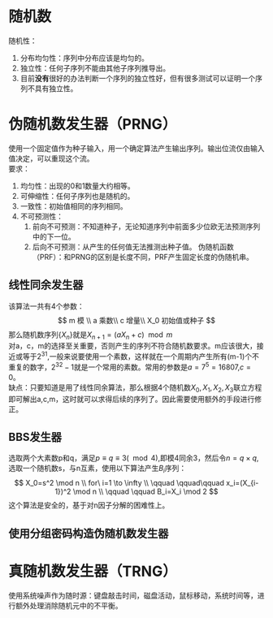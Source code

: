 # 随机数
随机性：
1. 分布均匀性：序列中分布应该是均匀的。
2. 独立性：任何子序列不能由其他子序列推导出。
3. 目前**没有**很好的办法判断一个序列的独立性好，但有很多测试可以证明一个序列不具有独立性。
# 伪随机数发生器（PRNG）
使用一个固定值作为种子输入，用一个确定算法产生输出序列。输出位流仅由输入值决定，可以重现这个流。  
要求：
1. 均匀性：出现的0和1数量大约相等。
2. 可伸缩性：任何子序列也是随机的。
3. 一致性：初始值相同的序列相同。
4. 不可预测性：
   1. 前向不可预测：不知道种子，无论知道序列中前面多少位欧无法预测序列中的下一位。
   2. 后向不可预测：从产生的任何值无法推测出种子值。
伪随机函数（PRF）：和PRNG的区别是长度不同，PRF产生固定长度的伪随机串。
## 线性同余发生器
该算法一共有4个参数：
$$
m 模 \\
a 乘数\\
c 增量\\
X_0 初始值或种子
$$
那么随机数序列$\{X_n\}$就是$X_{n+1}=(aX_n+c)\mod m$  
对a，c，m的选择至关重要，否则产生的序列不符合随机数要求。m应该很大，接近或等于$2^31$,一般来说要使用一个素数，这样就在一个周期内产生所有(m-1)个不重复的数字，$2^{32}-1$就是一个常用的素数。常用的参数是$a=7^5=16807$,$c=0$。  
缺点：只要知道是用了线性同余算法，那么根据4个随机数$X_0,X_1,X_2,X_3$联立方程即可解出a,c,m，这时就可以求得后续的序列了。因此需要使用额外的手段进行修正。
## BBS发生器
选取两个大素数p和q，满足$p\equiv q \equiv 3(\mod 4)$,即模4同余3，然后令$n=q \times q$,选取一个随机数s，与n互素，使用以下算法产生$B_i$序列：
$$
X_0=s^2 \mod n \\
for\ i=1 \to \infty \\
\qquad \qquad\qquad   x_i=(X_{i-1})^2 \mod n \\
\qquad \qquad   B_i=X_i \mod 2
$$
这个算法是安全的，基于对n因子分解的困难性上。
## 使用分组密码构造伪随机数发生器
# 真随机数发生器（TRNG）
使用系统噪声作为随时源：键盘敲击时间，磁盘活动，鼠标移动，系统时间等，进行额外处理消除随机元中的不平衡。